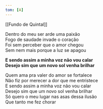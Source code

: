 ```yaml
---
tom: [A]
---
```


[[Fundo de Quintal]]

Dentro do meu ser arde uma paixão  
Fogo de saudade invade o coração  
Foi sem perceber que o amor chegou  
Sem nem mais porque a luz se apagou

**E sendo assim a minha voz não vou calar  
Desejo sim que um novo sol venha brilhar**

Quem ama pra valer do amor se fortalece  
Não fiz por merecer a dor que me entristece  
E sendo assim a minha voz não vou calar  
Desejo sim que um novo sol venha brilhar  
Só quero o meu lugar nas asas dessa ilusão  
Que tanto me fez chorar